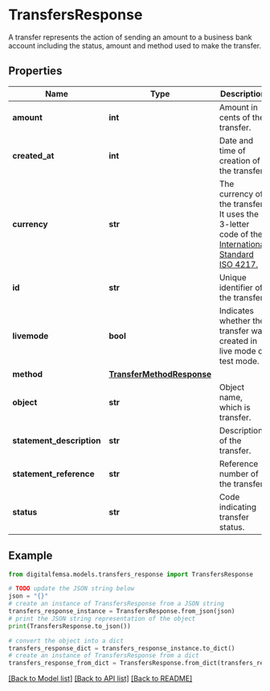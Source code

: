 # TransfersResponse

A transfer represents the action of sending an amount to a business bank account including the status, amount and method used to make the transfer.

## Properties

Name | Type | Description | Notes
------------ | ------------- | ------------- | -------------
**amount** | **int** | Amount in cents of the transfer. | [optional] 
**created_at** | **int** | Date and time of creation of the transfer. | [optional] 
**currency** | **str** | The currency of the transfer. It uses the 3-letter code of the [International Standard ISO 4217.](https://es.wikipedia.org/wiki/ISO_4217) | [optional] 
**id** | **str** | Unique identifier of the transfer. | [optional] 
**livemode** | **bool** | Indicates whether the transfer was created in live mode or test mode. | [optional] 
**method** | [**TransferMethodResponse**](TransferMethodResponse.md) |  | [optional] 
**object** | **str** | Object name, which is transfer. | [optional] 
**statement_description** | **str** | Description of the transfer. | [optional] 
**statement_reference** | **str** | Reference number of the transfer. | [optional] 
**status** | **str** | Code indicating transfer status. | [optional] 

## Example

```python
from digitalfemsa.models.transfers_response import TransfersResponse

# TODO update the JSON string below
json = "{}"
# create an instance of TransfersResponse from a JSON string
transfers_response_instance = TransfersResponse.from_json(json)
# print the JSON string representation of the object
print(TransfersResponse.to_json())

# convert the object into a dict
transfers_response_dict = transfers_response_instance.to_dict()
# create an instance of TransfersResponse from a dict
transfers_response_from_dict = TransfersResponse.from_dict(transfers_response_dict)
```
[[Back to Model list]](../README.md#documentation-for-models) [[Back to API list]](../README.md#documentation-for-api-endpoints) [[Back to README]](../README.md)


